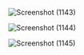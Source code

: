 ![Screenshot (1143)](https://github.com/zayar-myo-oo/Do-you-wanna-go-out-with-me-/assets/69146975/acaa4980-e305-4572-a6eb-a32f69dca91b)

![Screenshot (1144)](https://github.com/zayar-myo-oo/Do-you-wanna-go-out-with-me-/assets/69146975/ede60f4f-b179-4aef-8442-5dab6d59e668)

![Screenshot (1145)](https://github.com/zayar-myo-oo/Do-you-wanna-go-out-with-me-/assets/69146975/039ec2e8-1ba3-46b0-9cbf-4dc376be0d4c)
